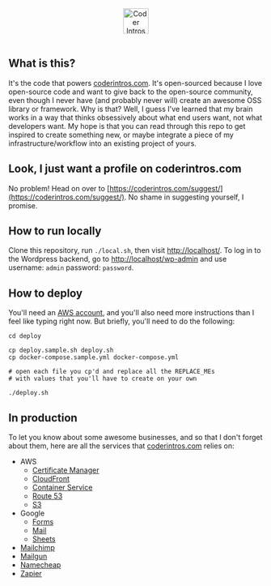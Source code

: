 <div align="center">
  <a href="https://coderintros.com/">
    <img src="https://cf.coderintros.com/uploads/2017/06/logo.svg" alt="Coder Intros logo" title="Coder Intros" align="center" height="50" />
    </a>
</div>
<br />

## What is this?

It's the code that powers [coderintros.com](https://coderintros.com/). It's open-sourced because I love open-source code and want to give back to the open-source community, even though I never have (and probably never will) create an awesome OSS library or framework. Why is that? Well, I guess I've learned that my brain works in a way that thinks obsessively about what end users want, not what developers want. My hope is that you can read through this repo to get inspired to create something new, or maybe integrate a piece of my infrastructure/workflow into an existing project of yours.

## Look, I just want a profile on coderintros.com

No problem! Head on over to [https://coderintros.com/suggest/](https://coderintros.com/suggest/). No shame in suggesting yourself, I promise.

## How to run locally

Clone this repository, run  `./local.sh`, then visit [http://localhost/](http://localhost/). To log in to the Wordpress backend, go to [http://localhost/wp-admin](http://localhost/wp-admin) and use username: `admin` password: `password`.

## How to deploy

You'll need an [AWS account](https://aws.amazon.com/), and you'll also need more instructions than I feel like typing right now. But briefly, you'll need to do the following:

```
cd deploy

cp deploy.sample.sh deploy.sh
cp docker-compose.sample.yml docker-compose.yml

# open each file you cp'd and replace all the REPLACE_MEs
# with values that you'll have to create on your own

./deploy.sh
```

## In production

To let you know about some awesome businesses, and so that I don't forget about them, here are all the services that [coderintros.com](https://coderintros.com/) relies on:

- AWS
  - [Certificate Manager](https://us-west-2.console.aws.amazon.com/acm/home?region=us-west-2)
  - [CloudFront](https://console.aws.amazon.com/cloudfront/home?region=us-west-2)
  - [Container Service](https://us-west-2.console.aws.amazon.com/ecs/home?region=us-west-2)
  - [Route 53](https://console.aws.amazon.com/route53/home?region=us-west-2)
  - [S3](https://aws.amazon.com/s3/)
- Google
  - [Forms](https://forms.google.com/)
  - [Mail](https://mail.google.com/)
  - [Sheets](https://sheets.google.com/)
- [Mailchimp](https://mailchimp.com/)
- [Mailgun](https://www.mailgun.com/)
- [Namecheap](https://www.namecheap.com/)
- [Zapier](https://zapier.com/app/explore)
